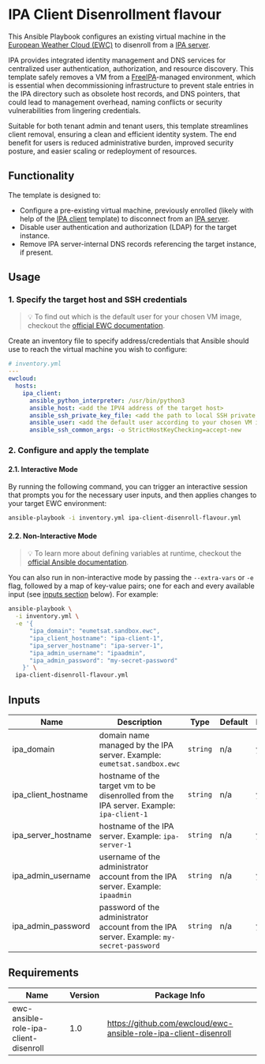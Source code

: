 # IPA Client Disenrollment flavour

This Ansible Playbook configures an existing virtual machine in the
[European Weather Cloud (EWC)](https://europeanweather.cloud/) to disenroll
from a [IPA server](../ipa-server-flavour/).

IPA provides integrated identity management and DNS services for centralized
user authentication, authorization, and resource discovery. This template safely
removes a VM from a [FreeIPA](https://www.freeipa.org/page/Main_Page)-managed
environment, which is essential when decommissioning infrastructure to prevent
stale entries in the IPA directory such as obsolete host records, and DNS 
pointers, that could lead to management overhead, naming conflicts or security
vulnerabilities from lingering credentials.

Suitable for both tenant admin and tenant users, this template streamlines client
removal, ensuring a clean and efficient identity system. The end benefit for 
users is reduced administrative burden, improved security posture,
and easier scaling or redeployment of resources. 

## Functionality
The template is designed to:
- Configure a pre-existing virtual machine, previously enrolled (likely with help of the [IPA client](../ipa-client-enroll-flavour/) template) to disconnect from an [IPA server](../ipa-server-flavour/).
- Disable user authentication and authorization (LDAP) for the target instance.
- Remove IPA server-internal DNS records referencing the target instance, if present.



## Usage

### 1. Specify the target host and SSH credentials
> 💡 To find out which is the default user for your chosen VM image,
checkout the [official EWC documentation](https://confluence.ecmwf.int/display/EWCLOUDKB/EWC+-+VM+images+and+default+users).

Create an inventory file to specify address/credentials that Ansible should use
to reach the virtual machine you wish to configure:

```yaml
# inventory.yml
---
ewcloud:
  hosts:
    ipa_client:
      ansible_python_interpreter: /usr/bin/python3
      ansible_host: <add the IPV4 address of the target host>
      ansible_ssh_private_key_file: <add the path to local SSH private key file>
      ansible_user: <add the default user according to your chosen VM image>
      ansible_ssh_common_args: -o StrictHostKeyChecking=accept-new

```

### 2. Configure and apply the template

#### 2.1. Interactive Mode

By running the following command, you can trigger an interactive session that
prompts you for the necessary user inputs, and then applies changes to your
target EWC environment:

```bash
ansible-playbook -i inventory.yml ipa-client-disenroll-flavour.yml
```

#### 2.2. Non-Interactive Mode

>💡 To learn more about defining variables at runtime, checkout the
[official Ansible documentation](https://docs.ansible.com/ansible/latest/playbook_guide/playbooks_variables.html).

You can also run in non-interactive mode by passing the
`--extra-vars` or `-e` flag, followed by a map of  key-value pairs; one for
each and every available input (see [inputs section](#inputs) below). For
example:

```bash
ansible-playbook \
  -i inventory.yml \
  -e '{
      "ipa_domain": "eumetsat.sandbox.ewc",
      "ipa_client_hostname": "ipa-client-1",
      "ipa_server_hostname": "ipa-server-1",
      "ipa_admin_username": "ipaadmin",
      "ipa_admin_password": "my-secret-password"
    }' \
  ipa-client-disenroll-flavour.yml
```

## Inputs

| Name | Description | Type | Default | Required |
|------|-------------|------|---------|----------|
| ipa_domain | domain name managed by the IPA server. Example: `eumetsat.sandbox.ewc` | `string` | n/a | yes |
| ipa_client_hostname | hostname of the target vm to be disenrolled from the IPA server. Example: `ipa-client-1` | `string` | n/a | yes |
| ipa_server_hostname | hostname of the IPA server. Example: `ipa-server-1` | `string` | n/a | yes |
| ipa_admin_username | username of the administrator account from the IPA server. Example: `ipaadmin` | `string` | n/a | yes |
| ipa_admin_password | password of the administrator account from the IPA server. Example: `my-secret-password` | `string` | n/a | yes |


## Requirements

| Name | Version | Package Info |
|------|---------|-------|
| ewc-ansible-role-ipa-client-disenroll | 1.0 |  https://github.com/ewcloud/ewc-ansible-role-ipa-client-disenroll |
